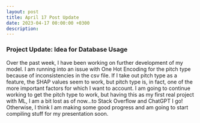 ```yaml
---
layout: post
title: April 17 Post Update
date: 2023-04-17 00:00:00 +0300
description: 
---
```


### Project Update: Idea for Database Usage

Over the past week, I have been working on further development of my model. I am running into an issue with One Hot Encoding for the pitch type because of inconsistencies in the csv file. If I take out pitch type as a feature, the SHAP values seem to work, but pitch type is, in fact, one of the more important factors for which I want to account. I am going to continue working to get the pitch type to work, but having this as my first real project with ML, I am a bit lost as of now...to Stack Overflow and ChatGPT I go! Otherwise, I think I am making some good progress and am going to start compiling stuff for my presentation soon. 
